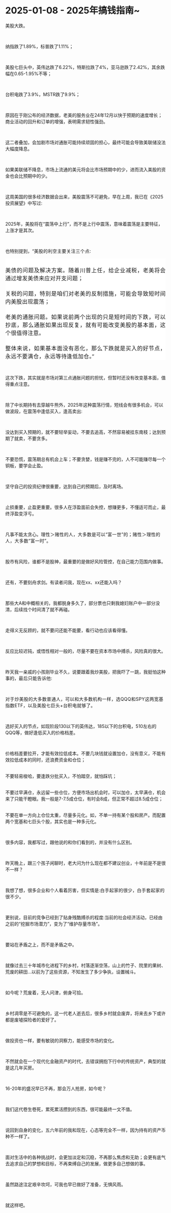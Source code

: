 # 2025-01-08 - 2025年搞钱指南~

<p style="visibility: visible;">美股大跌。</p><p style="visibility: visible;"><br style="visibility: visible;"></p><p style="visibility: visible;">纳指跌了1.89%，标普跌了1.11%；</p><p style="visibility: visible;"><br style="visibility: visible;"></p><p style="visibility: visible;">美股七巨头中，英伟达跌了6.22%，特斯拉跌了4%，亚马逊跌了2.42%，其余跌幅在0.65-1.95%不等；</p><p style="visibility: visible;"><br style="visibility: visible;"></p><p style="visibility: visible;">台积电跌了3.9%，MSTR跌了9.9%；</p><p style="visibility: visible;"><br style="visibility: visible;"></p><p style="visibility: visible;">原因在于刚公布的经济数据，老美的服务业在24年12月以快于预期的速度增长；商业活动的回升和订单的增强，表明需求韧性强劲。</p><p style="visibility: visible;"><br style="visibility: visible;"></p><p style="visibility: visible;">这二者叠加，会加剧市场对通胀可能持续顽固的担心，最终可能会导致美联储没法大幅度降息。</p><p style="visibility: visible;"><br style="visibility: visible;"></p><p style="visibility: visible;">如果美联储不降息，市场上流通的美元将会比市场预期中的少，进而流入美股的资金也会比预期中的少。</p><p style="visibility: visible;"><br style="visibility: visible;"></p><p style="visibility: visible;">这周美国的很多经济数据会出来，美股震荡不可避免，早在上周，我已在《2025投资展望》中写过:</p><p style="visibility: visible;"><br style="visibility: visible;"></p><p style="visibility: visible;">2025年，美股将在“震荡中上行”，而不是上行中震荡，意味着震荡是主要特征，上涨才是其次。</p><p style="visibility: visible;"><br style="visibility: visible;"></p><p style="visibility: visible;">也特别提到，“<span style="background-color: transparent; color: rgba(0, 0, 0, 0.9); font-family: &quot;PingFang SC&quot;, system-ui, -apple-system, BlinkMacSystemFont, &quot;Helvetica Neue&quot;, &quot;Hiragino Sans GB&quot;, &quot;Microsoft YaHei UI&quot;, &quot;Microsoft YaHei&quot;, Arial, sans-serif; letter-spacing: 0.544px; caret-color: var(--weui-BRAND); visibility: visible;">美股的利空主要关注三个点:</span></p><p style="-webkit-tap-highlight-color: transparent; margin: 0px; padding: 0px; outline: 0px; max-width: 100%; clear: both; min-height: 1em; color: rgba(0, 0, 0, 0.9); font-family: &quot;PingFang SC&quot;, system-ui, -apple-system, BlinkMacSystemFont, &quot;Helvetica Neue&quot;, &quot;Hiragino Sans GB&quot;, &quot;Microsoft YaHei UI&quot;, &quot;Microsoft YaHei&quot;, Arial, sans-serif; font-size: 17px; font-style: normal; font-variant-ligatures: normal; font-variant-caps: normal; font-weight: 400; letter-spacing: 0.544px; orphans: 2; text-align: justify; text-indent: 0px; text-transform: none; widows: 2; word-spacing: 0px; -webkit-text-stroke-width: 0px; white-space: normal; background-color: rgb(255, 255, 255); text-decoration-thickness: initial; text-decoration-style: initial; text-decoration-color: initial; box-sizing: border-box !important; overflow-wrap: break-word !important; visibility: visible;"><br style="-webkit-tap-highlight-color: transparent; margin: 0px; padding: 0px; outline: 0px; max-width: 100%; box-sizing: border-box !important; overflow-wrap: break-word !important; visibility: visible;"></p><p style="-webkit-tap-highlight-color: transparent; margin: 0px; padding: 0px; outline: 0px; max-width: 100%; clear: both; min-height: 1em; color: rgba(0, 0, 0, 0.9); font-family: &quot;PingFang SC&quot;, system-ui, -apple-system, BlinkMacSystemFont, &quot;Helvetica Neue&quot;, &quot;Hiragino Sans GB&quot;, &quot;Microsoft YaHei UI&quot;, &quot;Microsoft YaHei&quot;, Arial, sans-serif; font-size: 17px; font-style: normal; font-variant-ligatures: normal; font-variant-caps: normal; font-weight: 400; letter-spacing: 0.544px; orphans: 2; text-align: justify; text-indent: 0px; text-transform: none; widows: 2; word-spacing: 0px; -webkit-text-stroke-width: 0px; white-space: normal; background-color: rgb(255, 255, 255); text-decoration-thickness: initial; text-decoration-style: initial; text-decoration-color: initial; box-sizing: border-box !important; overflow-wrap: break-word !important; visibility: visible;">美债的问题及解决方案。随着川普上任，给企业减税，老美将会通过增发美债来应对开支问题；</p><p style="-webkit-tap-highlight-color: transparent; margin: 0px; padding: 0px; outline: 0px; max-width: 100%; clear: both; min-height: 1em; color: rgba(0, 0, 0, 0.9); font-family: &quot;PingFang SC&quot;, system-ui, -apple-system, BlinkMacSystemFont, &quot;Helvetica Neue&quot;, &quot;Hiragino Sans GB&quot;, &quot;Microsoft YaHei UI&quot;, &quot;Microsoft YaHei&quot;, Arial, sans-serif; font-size: 17px; font-style: normal; font-variant-ligatures: normal; font-variant-caps: normal; font-weight: 400; letter-spacing: 0.544px; orphans: 2; text-align: justify; text-indent: 0px; text-transform: none; widows: 2; word-spacing: 0px; -webkit-text-stroke-width: 0px; white-space: normal; background-color: rgb(255, 255, 255); text-decoration-thickness: initial; text-decoration-style: initial; text-decoration-color: initial; box-sizing: border-box !important; overflow-wrap: break-word !important; visibility: visible;"><br style="-webkit-tap-highlight-color: transparent; margin: 0px; padding: 0px; outline: 0px; max-width: 100%; box-sizing: border-box !important; overflow-wrap: break-word !important; visibility: visible;"></p><p style="-webkit-tap-highlight-color: transparent; margin: 0px; padding: 0px; outline: 0px; max-width: 100%; clear: both; min-height: 1em; color: rgba(0, 0, 0, 0.9); font-family: &quot;PingFang SC&quot;, system-ui, -apple-system, BlinkMacSystemFont, &quot;Helvetica Neue&quot;, &quot;Hiragino Sans GB&quot;, &quot;Microsoft YaHei UI&quot;, &quot;Microsoft YaHei&quot;, Arial, sans-serif; font-size: 17px; font-style: normal; font-variant-ligatures: normal; font-variant-caps: normal; font-weight: 400; letter-spacing: 0.544px; orphans: 2; text-align: justify; text-indent: 0px; text-transform: none; widows: 2; word-spacing: 0px; -webkit-text-stroke-width: 0px; white-space: normal; background-color: rgb(255, 255, 255); text-decoration-thickness: initial; text-decoration-style: initial; text-decoration-color: initial; box-sizing: border-box !important; overflow-wrap: break-word !important; visibility: visible;">关税的问题，特别是咱们对老美的反制措施，可能会导致短时间内美股出现震荡；</p><p style="-webkit-tap-highlight-color: transparent; margin: 0px; padding: 0px; outline: 0px; max-width: 100%; clear: both; min-height: 1em; color: rgba(0, 0, 0, 0.9); font-family: &quot;PingFang SC&quot;, system-ui, -apple-system, BlinkMacSystemFont, &quot;Helvetica Neue&quot;, &quot;Hiragino Sans GB&quot;, &quot;Microsoft YaHei UI&quot;, &quot;Microsoft YaHei&quot;, Arial, sans-serif; font-size: 17px; font-style: normal; font-variant-ligatures: normal; font-variant-caps: normal; font-weight: 400; letter-spacing: 0.544px; orphans: 2; text-align: justify; text-indent: 0px; text-transform: none; widows: 2; word-spacing: 0px; -webkit-text-stroke-width: 0px; white-space: normal; background-color: rgb(255, 255, 255); text-decoration-thickness: initial; text-decoration-style: initial; text-decoration-color: initial; box-sizing: border-box !important; overflow-wrap: break-word !important; visibility: visible;"><br style="-webkit-tap-highlight-color: transparent; margin: 0px; padding: 0px; outline: 0px; max-width: 100%; box-sizing: border-box !important; overflow-wrap: break-word !important; visibility: visible;"></p><p style="-webkit-tap-highlight-color: transparent; margin: 0px; padding: 0px; outline: 0px; max-width: 100%; clear: both; min-height: 1em; color: rgba(0, 0, 0, 0.9); font-family: &quot;PingFang SC&quot;, system-ui, -apple-system, BlinkMacSystemFont, &quot;Helvetica Neue&quot;, &quot;Hiragino Sans GB&quot;, &quot;Microsoft YaHei UI&quot;, &quot;Microsoft YaHei&quot;, Arial, sans-serif; font-size: 17px; font-style: normal; font-variant-ligatures: normal; font-variant-caps: normal; font-weight: 400; letter-spacing: 0.544px; orphans: 2; text-align: justify; text-indent: 0px; text-transform: none; widows: 2; word-spacing: 0px; -webkit-text-stroke-width: 0px; white-space: normal; background-color: rgb(255, 255, 255); text-decoration-thickness: initial; text-decoration-style: initial; text-decoration-color: initial; box-sizing: border-box !important; overflow-wrap: break-word !important; visibility: visible;">老美的通胀问题。如果说前两个出现的只是短时间的下跌，可以抄底，那么通胀如果出现反复，就有可能改变美股的基本面，这个很值得注意。</p><p style="-webkit-tap-highlight-color: transparent; margin: 0px; padding: 0px; outline: 0px; max-width: 100%; clear: both; min-height: 1em; color: rgba(0, 0, 0, 0.9); font-family: &quot;PingFang SC&quot;, system-ui, -apple-system, BlinkMacSystemFont, &quot;Helvetica Neue&quot;, &quot;Hiragino Sans GB&quot;, &quot;Microsoft YaHei UI&quot;, &quot;Microsoft YaHei&quot;, Arial, sans-serif; font-size: 17px; font-style: normal; font-variant-ligatures: normal; font-variant-caps: normal; font-weight: 400; letter-spacing: 0.544px; orphans: 2; text-align: justify; text-indent: 0px; text-transform: none; widows: 2; word-spacing: 0px; -webkit-text-stroke-width: 0px; white-space: normal; background-color: rgb(255, 255, 255); text-decoration-thickness: initial; text-decoration-style: initial; text-decoration-color: initial; box-sizing: border-box !important; overflow-wrap: break-word !important; visibility: visible;"><br style="-webkit-tap-highlight-color: transparent; margin: 0px; padding: 0px; outline: 0px; max-width: 100%; box-sizing: border-box !important; overflow-wrap: break-word !important; visibility: visible;"></p><p style="-webkit-tap-highlight-color: transparent; margin: 0px; padding: 0px; outline: 0px; max-width: 100%; clear: both; min-height: 1em; color: rgba(0, 0, 0, 0.9); font-family: &quot;PingFang SC&quot;, system-ui, -apple-system, BlinkMacSystemFont, &quot;Helvetica Neue&quot;, &quot;Hiragino Sans GB&quot;, &quot;Microsoft YaHei UI&quot;, &quot;Microsoft YaHei&quot;, Arial, sans-serif; font-size: 17px; font-style: normal; font-variant-ligatures: normal; font-variant-caps: normal; font-weight: 400; letter-spacing: 0.544px; orphans: 2; text-align: justify; text-indent: 0px; text-transform: none; widows: 2; word-spacing: 0px; -webkit-text-stroke-width: 0px; white-space: normal; background-color: rgb(255, 255, 255); text-decoration-thickness: initial; text-decoration-style: initial; text-decoration-color: initial; box-sizing: border-box !important; overflow-wrap: break-word !important; visibility: visible;">整体来说，如果基本面没有恶化，那么下跌就是买入的好节点，<span style="-webkit-tap-highlight-color: transparent; margin: 0px; padding: 0px; outline: 0px; max-width: 100%; background-color: transparent; letter-spacing: 0.034em; caret-color: var(--weui-BRAND); box-sizing: border-box !important; overflow-wrap: break-word !important; visibility: visible;">永远不要满仓，永远等待逢低加仓。”</span></p><p style="visibility: visible;"><br style="visibility: visible;"></p><p style="visibility: visible;">这次下跌，其实就是市场对第三点通胀问题的担忧，但暂时还没有改变基本面，值得重点注意。</p><p style="visibility: visible;"><br style="visibility: visible;"></p><p style="visibility: visible;">除了中长期持有去穿越牛熊外，2025年这种震荡行情，短线会有很多机会，可以做波段，在震荡中逢低买入，逢高卖出:</p><p><br></p><p>没达到买入预期的，就不要轻举妄动，不要去追高，不然容易被挂东南枝；达到预期了就卖，不要贪多。</p><p><br></p><p>不要恐慌，震荡期总有机会上车；不要贪婪，钱是赚不完的，人不可能赚尽每一个铜板，要学会止盈。</p><p><br></p><p>坚守自己的投资纪律很重要，达到自己的预期后，及时离场。</p><p><br></p><p>止损重要，止盈更重要。很多人在浮盈面前会失控，想赚更多，不懂适可而止，最终浮盈变浮亏。</p><p><br></p><p>凡事不能太贪心。<span style="background-color: transparent;letter-spacing: 0.034em;caret-color: var(--weui-BRAND);">理性＞赌性的人，大多数是可以“富一世”的；赌性＞理性的人，大多数“富一时”。</span></p><p><br></p><p>股市有风险，谁都不是股神，最重要的是做好风险管控，在自己能力范围内做事。</p><p><br></p><p>还有，不要刻舟求剑。有读者问我，现在xx、xx还能入吗？</p><p><br></p><p>那些大A和中概相关的，我都脱身多久了，部分票也只剩我媳妇账户中一部分没清，后续找个时间清了就不再碰。</p><p><br></p><p>走得义无反顾的，就不要问还能不能要，看行动也应该看得懂。</p><p><br></p><p>反应比较迟钝，或悟性相对一般的，尽量不要在资本市场中搏杀，风险真的很大。</p><p><br></p><p>昨天我一亲戚的小孩刚毕业不久，说要跟着我炒美股，把我吓了一跳，我挺怕这种事的，<span style="background-color: transparent;letter-spacing: 0.034em;caret-color: var(--weui-BRAND);">最后只能告诉他:</span></p><p><span style="background-color: transparent;letter-spacing: 0.034em;caret-color: var(--weui-BRAND);"><br></span></p><p><span style="background-color: transparent;letter-spacing: 0.034em;caret-color: var(--weui-BRAND);">对于炒美股的大多数普通人，可以和大多数机构一样，选QQQ和SPY这两宽基指数ETF，以及美股七巨头+台积电就够了。</span></p><p><br></p><p>选好买入的节点，如现阶段130以下的英伟达，185以下的台积电，510左右的QQQ等，做好逢低买入的价格档差。</p><p><br></p><p>价格档差要拉开，才能有效拉低成本。不要几块钱就设置加仓，没有意义，不能有效拉低成本的同时，还浪费资金和仓位；</p><p><br>不要轻易梭哈，要逢跌分批买入，不怕踏空，就怕踩坑；</p><p><br>不要过早满仓，永远留一些仓位，方便市场出机会时，可以加仓，太早满仓，机会来了只能干瞪眼。我一般是7-7.5成仓位，有时会8成，但正常不超过8.5成仓位；</p><p><br>不要在单一方向上仓位太重，尽量多元化。如，不单一持有某个股和房产。而配置两个宽基和七巨头个股，其实也是一种多元化。</p><p><br></p><p>很多内容，我都写过，跟他说的和你们看到的，并没有什么区别。</p><p><br></p><p>昨天晚上，跟三个孩子闲聊时，老大问为什么现在都不建议创业，十年前是不是很不一样？</p><p><br></p><p>我想了想，很多企业和个人看着厉害，但实情是:<span style="background-color: transparent;letter-spacing: 0.034em;caret-color: var(--weui-BRAND);">白手起家的很少，白手套起家的很不少。</span></p><p><br></p><p>更别说，目前的竞争已经到了贴身残酷搏杀的程度:当前的社会经济活动，已经由之前的“挖掘市场潜力”，变为了“维护存量市场”。</p><p><br></p><p>要站在矛盾之上，而不是矛盾之中。</p><p><br></p><p>就像过去三十年城市化进程下的乡村，村落逐渐空荡，山上的竹子、院里的果树、荒废的耕田…以前为了这些资源，不知发生了多少争执，设置械斗。</p><p><br></p><p>如今呢？荒废着，无人问津，俯身可拾。</p><p><br></p><p>乡村凋零是不可避免的，这一代老人逝去后，很多乡村就会废弃，将来去乡下或许都是废墟探险者的爱好了。</p><p><br></p><p>做投资也一样，要有敏锐的洞察力，能感受市场的变化。</p><p><br></p><p>不然就会在一个现代化金融资产的时代，去错误拥抱下行中的传统资产，典型的就是这几年买房。</p><p><br></p><p>16-20年的盛况早已不再，那会万人抢房，如今呢？</p><p><br></p><p>我们这代卷生卷死，累死累活攒到的东西，很可能最终一文不值。</p><p><br></p><p>说回到自身的变化，五六年前的我和现在，心态等完全不一样，因为持有的资产币种不一样了。</p><p><br></p><p>面对生活中的各种挑战时，会更加淡定和沉稳，不再那么焦虑和无助；会更有底气去追求自己的梦想和目标，不再束缚自己的发展，做更多自己想做的事。</p><p><br></p><p>虽然路途注定艰辛坎坷，可我也早已做好了准备，无惧风雨。</p><p><br></p><p>就这样吧。</p><p style="display: none;"><mp-style-type data-value="10000"></mp-style-type></p>